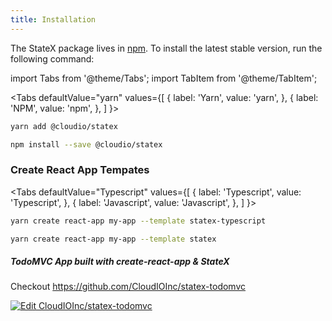 ```yaml
---
title: Installation
---
```


The StateX package lives in <a href="https://www.npmjs.com/get-npm" target="_blank">npm</a>. To install the latest stable version, run the following command:

import Tabs from '@theme/Tabs';
import TabItem from '@theme/TabItem';

<Tabs
defaultValue="yarn"
values={[
{ label: 'Yarn', value: 'yarn', },
{ label: 'NPM', value: 'npm', },
]
}>
<TabItem value="yarn">

```bash {1}
yarn add @cloudio/statex
```

</TabItem>
<TabItem value="npm">

```bash {1}
npm install --save @cloudio/statex
```

</TabItem>
</Tabs>

### Create React App Tempates

<Tabs
defaultValue="Typescript"
values={[
{ label: 'Typescript', value: 'Typescript', },
{ label: 'Javascript', value: 'Javascript', },
]
}>
<TabItem value="Typescript">

```bash {1}
yarn create react-app my-app --template statex-typescript
```

</TabItem>
<TabItem value="Javascript">

```bash {1}
yarn create react-app my-app --template statex
```

</TabItem>
</Tabs>

##### TodoMVC App built with create-react-app & StateX

Checkout https://github.com/CloudIOInc/statex-todomvc

[![Edit CloudIOInc/statex-todomvc](https://codesandbox.io/static/img/play-codesandbox.svg)](https://codesandbox.io/s/github/CloudIOInc/statex-todomvc/tree/master/?autoresize=1&fontsize=14&hidenavigation=1&module=%2Fsrc%2FApp.tsx&theme=dark)
